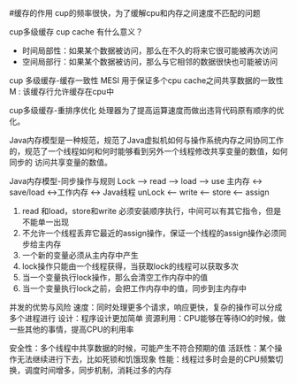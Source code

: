 #缓存的作用
cup的频率很快，为了缓解cpu和内存之间速度不匹配的问题

cup多级缓存
cup cache 有什么意义？
- 时间局部性：如果某个数据被访问，那么在不久的将来它很可能被再次访问
- 空间局部行：如果某个数据被访问，那么与它相邻的数据很快也可能被访问

cup 多级缓存-缓存一致性 MESI
用于保证多个cpu cache之间共享数据的一致性
M : 该缓存行允许缓存在cpu中

cup多级缓存-重排序优化
处理器为了提高运算速度而做出违背代码原有顺序的优化。

Java内存模型是一种规范，规范了Java虚拟机如何与操作系统内存之间协同工作的，规范了一个线程如何和何时能够看到另外一个线程修改共享变量的数值，如何同步的
访问共享变量的数值。 

Java内存模型-同步操作与规则
Lock   --> read  --> load  --> use 
主内存 <-> save/load <->工作内存 <-> Java线程
unLock <-- write <-- store <-- assign

1. read 和load，store和write 必须安装顺序执行，中间可以有其它指令，但是不能单一出现
2. 不允许一个线程丢弃它最近的assign操作，保证一个线程的assign操作必须同步给主内存
3. 一个新的变量必须从主内存中产生
4. lock操作只能由一个线程获得，当获取lock的线程可以获取多次
5. 当一个变量执行lock操作，那么会清空工作内存中的值
6. 当一个变量执行lock之前，会把工作内存中的值，同步到主内存中


并发的优势与风险
速度：同时处理更多个请求，响应更快，复杂的操作可以分成多个进程进行
设计：程序设计更加简单
资源利用：CPU能够在等待IO的时候，做一些其他的事情，提高CPU的利用率

安全性：多个线程中共享数据的时候，可能产生不符合预期的值
活跃性：某个操作无法继续进行下去，比如死锁和饥饿现象
性能：线程过多时会是的CPU频繁切换，调度时间增多，同步机制，消耗过多的内存

